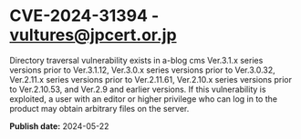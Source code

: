 # CVE-2024-31394 - vultures@jpcert.or.jp

Directory traversal vulnerability exists in a-blog cms Ver.3.1.x series versions prior to Ver.3.1.12, Ver.3.0.x series versions prior to Ver.3.0.32, Ver.2.11.x series versions prior to Ver.2.11.61, Ver.2.10.x series versions prior to Ver.2.10.53, and Ver.2.9 and earlier versions. If this vulnerability is exploited, a user with an editor or higher privilege who can log in to the product may obtain arbitrary files on the server.

**Publish date:** 2024-05-22
